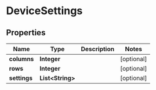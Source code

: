 
# DeviceSettings

## Properties
Name | Type | Description | Notes
------------ | ------------- | ------------- | -------------
**columns** | **Integer** |  |  [optional]
**rows** | **Integer** |  |  [optional]
**settings** | **List&lt;String&gt;** |  |  [optional]



